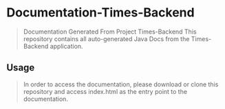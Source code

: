 # Documentation-Times-Backend
> Documentation Generated From Project Times-Backend
> This repository contains all auto-generated Java Docs from the Times-Backend application.

## Usage
> In order to access the documentation, please download or clone this repository and access index.html as the entry point to the documentation.
